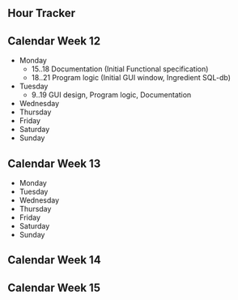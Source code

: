 Hour Tracker
---

## Calendar Week 12
* Monday
  * 15..18 Documentation (Initial Functional specification)
  * 18..21 Program logic (Initial GUI window, Ingredient SQL-db)
* Tuesday
  * 9..19 GUI design, Program logic, Documentation
* Wednesday
* Thursday
* Friday
* Saturday
* Sunday

## Calendar Week 13
* Monday
* Tuesday
* Wednesday
* Thursday
* Friday
* Saturday
* Sunday

## Calendar Week 14
## Calendar Week 15
